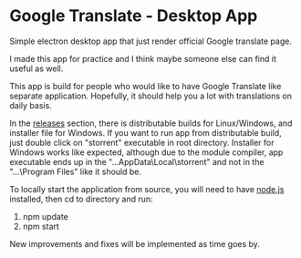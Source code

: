 # Google Translate - Desktop App

Simple electron desktop app that just render official Google translate page.

I made this app for practice and I think maybe someone else can find it useful as well.

This app is build for people who would like to have Google Translate like separate application. Hopefully, it should help you a lot with translations on daily basis.

In the [releases](https://github.com/SrdjanMilic/google-translate/releases) section, there is distributable builds for Linux/Windows, and installer file for Windows. If you want to run app from distributable build, just double click on "storrent" executable in root directory. Installer for Windows works like expected, although due to the module compiler, app executable ends up in the "...AppData\Local\storrent\" and not in the "...\Program Files\" like it should be.

To locally start the application from source, you will need to have [node.js](https://nodejs.org/en/) installed, then cd to directory and run:

1. npm update
2. npm start

New improvements and fixes will be implemented as time goes by.
